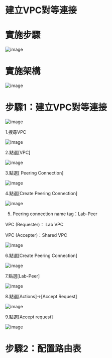 # 建立VPC對等連接

# 實施步驟

![image](https://user-images.githubusercontent.com/103306835/226787513-63ab9269-5c29-4e82-be16-231d172689e9.png)

# 實施架構

![image](https://user-images.githubusercontent.com/103306835/226787546-b4cf37f4-b895-4c7a-aedd-adac8b89ef33.png)

# 步驟1：建立VPC對等連接

![image](https://user-images.githubusercontent.com/103306835/226787598-9f76ac0b-c1e7-4871-a1d0-1731bfbe5a59.png)

1.搜尋VPC

![image](https://user-images.githubusercontent.com/103306835/226787653-1f2784ce-45b7-4b6a-83e0-b6935493e7e9.png)

2.點選[VPC]

![image](https://user-images.githubusercontent.com/103306835/226787694-30544297-f214-4e9f-9e4f-ce2e75229520.png)

3.點選[ Peering Connection]

![image](https://user-images.githubusercontent.com/103306835/226787729-58e2d1f3-ef33-419e-92b1-835a3b12a71c.png)

4.點選[Create Peering Connection]

![image](https://user-images.githubusercontent.com/103306835/226787778-cbe5b187-273f-46cf-b47c-247b3f1c2f7e.png)

5. Peering connection name tag：Lab-Peer

VPC (Requester)： Lab VPC 

VPC (Accepter)：Shared VPC

![image](https://user-images.githubusercontent.com/103306835/226787867-45f9bf90-63ef-44bf-a4c1-964d4f9da8fb.png)

6.點選[Create Peering Connection]

![image](https://user-images.githubusercontent.com/103306835/226787912-63fd2d5e-c83a-4135-8e7b-59fb6f17df75.png)

7.點選[Lab-Peer]

![image](https://user-images.githubusercontent.com/103306835/226787955-3f1b09b7-9a37-4ea1-8750-c20d4641663c.png)

8.點選[Actions]->[Accept Request]

![image](https://user-images.githubusercontent.com/103306835/226787996-0ac00c27-7cc3-4117-994c-8064318c1c59.png)

9.點選[Accept request]

![image](https://user-images.githubusercontent.com/103306835/226788074-82db3303-6095-4af7-b2b4-a727ecae5c90.png)


# 步驟2：配置路由表

